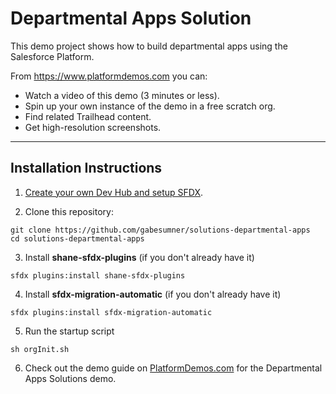 # Departmental Apps Solution

This demo project shows how to build departmental apps using the Salesforce Platform.

From <https://www.platformdemos.com> you can:

- Watch a video of this demo (3 minutes or less).
- Spin up your own instance of the demo in a free scratch org.
- Find related Trailhead content.
- Get high-resolution screenshots.

___

## Installation Instructions

1. [Create your own Dev Hub and setup SFDX](https://trailhead.salesforce.com/en/content/learn/modules/sfdx_app_dev/sfdx_app_dev_setup_dx).


2. Clone this repository:

```
git clone https://github.com/gabesumner/solutions-departmental-apps
cd solutions-departmental-apps
```

3. Install **shane-sfdx-plugins** (if you don't already have it)

```
sfdx plugins:install shane-sfdx-plugins
```

4. Install **sfdx-migration-automatic** (if you don't already have it)

```
sfdx plugins:install sfdx-migration-automatic
```

5. Run the startup script

```
sh orgInit.sh
```

6. Check out the demo guide on [PlatformDemos.com](https://www.platformdemos.com) for the Departmental Apps Solutions demo.
